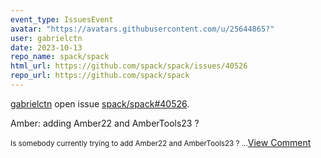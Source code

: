 ```yaml
---
event_type: IssuesEvent
avatar: "https://avatars.githubusercontent.com/u/25644865?"
user: gabrielctn
date: 2023-10-13
repo_name: spack/spack
html_url: https://github.com/spack/spack/issues/40526
repo_url: https://github.com/spack/spack
---
```


<a href='https://github.com/gabrielctn' target='_blank'>gabrielctn</a> open issue <a href='https://github.com/spack/spack/issues/40526' target='_blank'>spack/spack#40526</a>.

<p>Amber: adding Amber22 and AmberTools23 ?</p><small>Is somebody currently trying to add Amber22 and AmberTools23 ?...</small><a href='https://github.com/spack/spack/issues/40526' target='_blank'>View Comment</a>